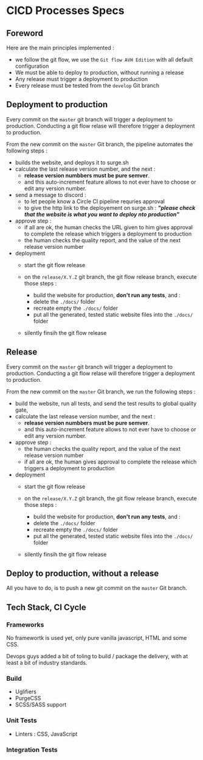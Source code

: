 # CICD Processes Specs

## Foreword

Here are the main principles implemented :
* we follow the git flow, we use the `Git flow AVH Edition` with all default configuration
* We must be able to deploy to production, without running a release
* Any release must trigger a deployment to production
* Every release must be tested from the `develop` Git branch



## Deployment to production

Every commit on the `master` git branch will trigger a deployment to production.
Conducting a git flow relase will therefore trigger a deployment to production.

From the new commit on the `master` Git branch, the pipeline automates the following steps :

* builds the website, and deploys it to surge.sh
* calculate the last release version number, and the next :
  * **release version numbbers must be pure semver**.
  * and this auto-increment feature allows to not ever have to choose or edit any version number.
* send a message to discord :
  * to let people know a Circle CI pipeline requries approval
  * to give the http link to the deployement on surge.sh : _**"please check that the website is what you want to deploy nto production"**_
* approve step :
  * if all are ok, the human checks the URL given to him gives approval to complete the release which triggers a deployment to production
  * the human checks the quality report, and the value of the next release version number
* deployment
  * start the git flow release
  * on the `release/X.Y.Z` git branch, the git flow release branch, execute those steps :
    * build the website for production, **don't run any tests**, and :
    * delete the `./docs/` folder
    * recreate empty the `./docs/` folder
    * put all the generated, tested static website files into  the `./docs/` folder

  * silently finsih the git flow release



## Release

Every commit on the `master` git branch will trigger a deployment to production.
Conducting a git flow relase will therefore trigger a deployment to production.

From the new commit on the `master` Git branch, we run the following steps :

* build the website, run all tests, and send the test results to global quality gate,
* calculate the last release version number, and the next :
  * **release version numbbers must be pure semver**.
  * and this auto-increment feature allows to not ever have to choose or edit any version number.
* approve step :
  * the human checks the quality report, and the value of the next release version number
  * if all are ok, the human gives approval to complete the release which triggers a deployment to production
* deployment
  * start the git flow release
  * on the `release/X.Y.Z` git branch, the git flow release branch, execute those steps :
    * build the website for production, **don't run any tests**, and :
    * delete the `./docs/` folder
    * recreate empty the `./docs/` folder
    * put all the generated, tested static website files into  the `./docs/` folder

  * silently finsih the git flow release


## Deploy to production, without a release

All you have to do, is to push a new git commit on the `master` Git branch.


## Tech Stack, CI Cycle

### Frameworks

No framewortk is used yet, only pure vanilla javascript, HTML and some CSS.

Devops guys added a bit of toling to build / package the delivery, with at least a bit of industry standards.

### Build

* Uglifiers
* PurgeCSS
* SCSS/SASS support

### Unit Tests

* Linters : CSS, JavaScript

### Integration Tests
